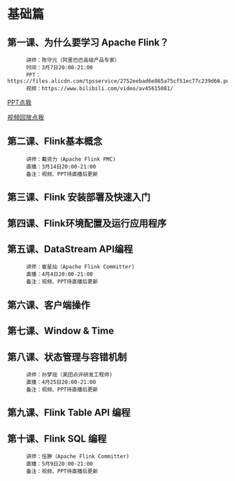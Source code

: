 # 基础篇

## 第一课、为什么要学习 Apache Flink？
          讲师：陈守元（阿里巴巴高级产品专家）
          时间：3月7日20:00-21:00
          PPT：https://files.alicdn.com/tpsservice/2752eebad6e865a75cf51ec77c239d66.pdf
          视频：https://www.bilibili.com/video/av45615081/
 [PPT点我](https://files.alicdn.com/tpsservice/2752eebad6e865a75cf51ec77c239d66.pdf)
 
 [视频回放点我](https://www.bilibili.com/video/av45615081/)
## 第二课、Flink基本概念
          讲师：戴资力（Apache Flink PMC)
          直播：3月14日20:00-21:00
          备注：视频、PPT待直播后更新
## 第三课、Flink 安装部署及快速入门
## 第四课、Flink环境配置及运行应用程序
## 第五课、DataStream API编程
          讲师：崔星灿（Apache Flink Committer)
          直播：4月4日20:00-21:00
          备注：视频、PPT待直播后更新
## 第六课、客户端操作
## 第七课、Window & Time
## 第八课、状态管理与容错机制 
          讲师：孙梦瑶（美团点评研发工程师)
          直播：4月25日20:00-21:00
          备注：视频、PPT待直播后更新
## 第九课、Flink Table API 编程 
## 第十课、Flink SQL 编程
          讲师：伍翀（Apache Flink Committer)
          直播：5月9日20:00-21:00
          备注：视频、PPT待直播后更新
